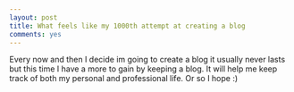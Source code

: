 ```yaml
---
layout: post
title: What feels like my 1000th attempt at creating a blog
comments: yes
---
```


Every now and then I decide im going to create a blog it usually never lasts but this time I have a more to gain by keeping a blog. It will help me keep track of both my personal and professional life. Or so I hope :)